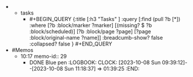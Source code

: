 -
	- tasks
		- #+BEGIN_QUERY
		  {:title [:h3 "Tasks" ]
		  :query [:find (pull ?b [*])
		  :where
		    [?b :block/marker ?marker]
		    [(missing? $ ?b :block/scheduled)]
		    [?b :block/page ?page]
		    [?page :block/original-name ?name]]
		  :breadcumb-show? false
		  :collapsed? false
		  }
		  #+END_QUERY
- #Memos
	- 10:17
	  memo-id:: 29
		- DONE  Blue pen 
		  :LOGBOOK:
		  CLOCK: [2023-10-08 Sun 09:39:12]--[2023-10-08 Sun 11:18:37] =>  01:39:25
		  :END: